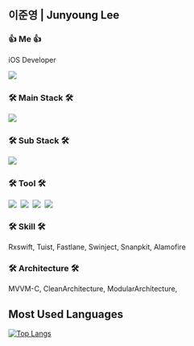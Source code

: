 ## 이준영 | Junyoung Lee

### 👍 Me 👍
iOS Developer

[<img src="https://img.shields.io/badge/Notion-000000?style=flat-square&logo=Notion&logoColor=white"></a>&nbsp;]([https://admitted-rib-001.notion.site/JunYoung-iOS-Developer-c78ec2ffe0154d15a20b5b41d0cb5deb](https://www.notion.so/42403afda9b543b0bdbf97f7aad9dffe?pvs=4))

### 🛠 Main Stack 🛠
<img src="https://img.shields.io/badge/Swift-FA7343?style=flat-square&logo=Swift&logoColor=white"></a>&nbsp;

### 🛠 Sub Stack 🛠
<img src="https://img.shields.io/badge/ObjectiveC-A8B9CC?style=flat-square&logo=C&logoColor=white"></a>&nbsp;

### 🛠 Tool 🛠
<img src="https://img.shields.io/badge/GitHub-181717?style=flat-square&logo=GitHub&logoColor=white"></a>&nbsp;
<img src="https://img.shields.io/badge/GitLab-FC6D26?style=flat-square&logo=GitLab&logoColor=white"></a>&nbsp;
<img src="https://img.shields.io/badge/Zeplin-2560E0?style=flat-square&logo=Azure Pipelines&logoColor=white"></a>&nbsp;
<img src="https://img.shields.io/badge/Figma-F24E1E?style=flat-square&logo=Figma&logoColor=white"></a>&nbsp;


### 🛠 Skill 🛠
Rxswift, Tuist, Fastlane, Swinject, Snanpkit, Alamofire

### 🛠 Architecture 🛠
MVVM-C, CleanArchitecture, ModularArchitecture,

## Most Used Languages
[![Top Langs](https://github-readme-stats.vercel.app/api/top-langs/?username=junlight94)](https://github.com/anuraghazra/github-readme-stats)

